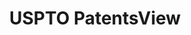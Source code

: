 ---
layout: default
bigquery: https://console.cloud.google.com/bigquery?p=patents-public-data&d=patentsview&page=dataset
citation: Attribution should be given to PatentsView for use, distribution, or derivative
  works.
code: https://github.com/CSSIP-AIR/PatentsView-Code-Snippets/
contributors: USPTO
cost: None
description: 'PatentsView includes US patent data including raw data (summaries, applications,
  pregrant applications), disambugations of inventors and assignees, and inventor
  gender estimates.  Also foreign priority data, # of figures and sheets, and government
  interest statements.'
documentation: https://patentsview.org/query/builder-faqs
last_edit: 04/06/2022, 23:43:52
location: https://patentsview.org/
maintained_by: USPTO
record_creation_timestamp: 12/2/2020 17:20:46
schema_fields:
- county_fips
- disamb_inventor_id_20200929
- sequence
- attribution_status
- num
- mainclass_id
- citation_id
- subcategory_id
- latlong
- assignee_id
- contract_award_number
- subclass
- disamb_inventor_id_20171226
- fname
- section_id
- classification_value
- level_three
- male
- applicant_type
- city
- action_date
- doc_type
- patent_id
- organization
- dependent
- length
- num_sheets
- level_one
- id
- rawinventor_id
- inventor_id
- filename
- classification_status
- disamb_inventor_id_20190312
- group
- rawlocation_id
- ipc_version_indicator
- disamb_inventor_id_20170808
- publication_number
- number
- abstract
- disamb_assignee_id_20190820
- f102_date
- term_disclaimer
- latin_name
- rawassignee_id
- lname
- reldocno
- state
- disamb_assignee_id_20191008
- _371_date
- uuid
- category
- symbol_position
- disamb_assignee_id_20181127
- subgroup_id
- subgroup
- relkind
- lawyer_id
- organization_id
- classification_data_source
- type
- withdrawn
- latitude
- status
- subsection_id
- subclass_id
- num_figures
- country_transformed
- disamb_inventor_id_20180528
- term_extension
- application_id
- _102_date
- name_last
- rel_id
- num_claims
- classification_level
- sector_title
- disamb_inventor_id_20191008
- rule_47
- date
- disamb_inventor_id_20200630
- disamb_inventor_id_20171003
- ipc_class
- designation
- disamb_inventor_id_20191231
- field_id
- disclaimer_date
- name
- disamb_assignee_id_20190312
- main_group
- lapse_of_patent
- f371_date
- gi_statement
- term_grant
- field_title
- disamb_assignee_id_20191231
- title
- series_code
- country
- level_two
- disamb_inventor_id_20190820
- disamb_assignee_id_20200630
- text
- location_id
- disamb_assignee_id_20200331
- deceased
- longitude
- exemplary
- disamb_inventor_id_20170307
- male_flag
- disamb_assignee_id_20200929
- group_id
- kind
- disamb_inventor_id_20201229
- section
- state_fips
- doctype
- disamb_inventor_id_20181127
- county
- role
- disamb_inventor_id_20200331
- category_id
- variety
- name_first
shortname: patentsview
tags:
- disambiguation
- United States
- gender
terms_of_use: Creative Commons Attribution 4.0 International License.
timeframe: 1963-1999
title: USPTO PatentsView
uuid: cf1780b1-e265-4e49-8d1d-83b9cfe0fd9a
---